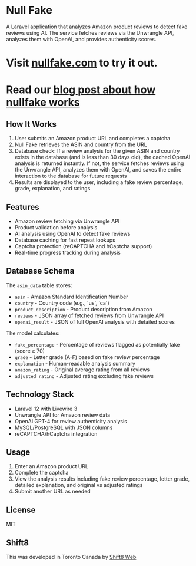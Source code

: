 # Null Fake

A Laravel application that analyzes Amazon product reviews to detect fake reviews using AI. The service fetches reviews via the Unwrangle API, analyzes them with OpenAI, and provides authenticity scores.

# Visit [nullfake.com](https://nullfake.com) to try it out.
# Read our [blog post about how nullfake works](https://shift8web.ca/from-fakespot-to-null-fake-navigating-the-evolving-landscape-of-fake-reviews/)

## How It Works

1. User submits an Amazon product URL and completes a captcha
2. Null Fake retrieves the ASIN and country from the URL
3. Database check: If a review analysis for the given ASIN and country exists in the database (and is less than 30 days old), the cached OpenAI analysis is returned instantly. If not, the service fetches reviews using the Unwrangle API, analyzes them with OpenAI, and saves the entire interaction to the database for future requests
4. Results are displayed to the user, including a fake review percentage, grade, explanation, and ratings

## Features

- Amazon review fetching via Unwrangle API
- Product validation before analysis
- AI analysis using OpenAI to detect fake reviews
- Database caching for fast repeat lookups
- Captcha protection (reCAPTCHA and hCaptcha support)
- Real-time progress tracking during analysis

## Database Schema

The `asin_data` table stores:
- `asin` - Amazon Standard Identification Number
- `country` - Country code (e.g., 'us', 'ca')
- `product_description` - Product description from Amazon
- `reviews` - JSON array of fetched reviews from Unwrangle API
- `openai_result` - JSON of full OpenAI analysis with detailed scores

The model calculates:
- `fake_percentage` - Percentage of reviews flagged as potentially fake (score ≥ 70)
- `grade` - Letter grade (A-F) based on fake review percentage
- `explanation` - Human-readable analysis summary
- `amazon_rating` - Original average rating from all reviews
- `adjusted_rating` - Adjusted rating excluding fake reviews

## Technology Stack

- Laravel 12 with Livewire 3
- Unwrangle API for Amazon review data
- OpenAI GPT-4 for review authenticity analysis
- MySQL/PostgreSQL with JSON columns
- reCAPTCHA/hCaptcha integration

## Usage

1. Enter an Amazon product URL
2. Complete the captcha
3. View the analysis results including fake review percentage, letter grade, detailed explanation, and original vs adjusted ratings
4. Submit another URL as needed

## License

MIT

## Shift8

This was developed in Toronto Canada by [Shift8 Web](https://shift8web.ca)

